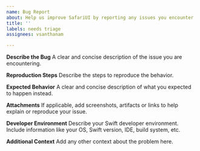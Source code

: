 ```yaml
---
name: Bug Report
about: Help us improve SafariUI by reporting any issues you encounter
title: ''
labels: needs triage
assignees: vsanthanam

---
```


**Describe the Bug**
A clear and concise description of the issue you are encountering.

**Reproduction Steps**
Describe the steps to reproduce the behavior.

**Expected Behavior**
A clear and concise description of what you expected to happen instead.

**Attachments**
If applicable, add screenshots, artifacts or links to help explain or reproduce your issue.

**Developer Environment**
Describe your Swift developer environment. Include information like your OS, Swift version, IDE, build system, etc.

**Additional Context**
Add any other context about the problem here.

